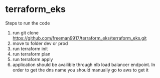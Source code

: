 # terraform_eks
Steps to run the code

1. run git clone https://github.com/freeman9917/terraform_eks/terraform_eks.git
2. move to folder dev or prod
3. run terraform init
4. run terraform plan
5. run terraform apply
6. application should be availible through nlb load balancer endpoint. In order to get the dns name you should manually go to aws to get it
